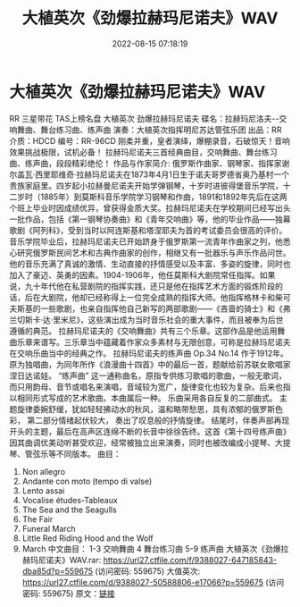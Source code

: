 ﻿---
title: 大植英次《劲爆拉赫玛尼诺夫》WAV
date: 2022-08-15 07:18:19
categories: 古典音乐、新世纪、纯音雅乐
tags: 纯音雅乐
---
# 大植英次《劲爆拉赫玛尼诺夫》WAV

RR 三星带花 TAS上榜名盘 大植英次 劲爆拉赫玛尼诺夫
碟名：拉赫玛尼洛夫--交响舞曲、舞台练习曲、练声曲
演奏：大植英次指挥明尼苏达管弦乐团
出品：RR
介质：HDCD
编号：RR-96CD
刚柔并重，皇者演绎，爆棚录音，石破惊天！音响效果挑战极限，试机必备！
拉赫玛尼诺夫三首经典曲目，交响舞曲、舞台练习曲、练声曲，段段精彩绝伦！
作品与作家简介:
俄罗斯作曲家、钢琴家、指挥家谢尔盖瓦·西里耶维奇·拉赫玛尼诺夫在1873年4月1日生于诺夫哥罗德省奥乃基村一个贵族家庭里。四岁起小拉赫曼尼诺夫开始学弹钢琴，十岁时进彼得堡音乐学院，十二岁时（1885年）到莫斯科音乐学院学习钢琴和作曲，1891和1892年先后在这两个班上毕业时因成绩优异，曾获得金质大奖。拉赫玛尼诺夫在学校期间已经写出头一批作品，包括《第一钢琴协奏曲》和《青年交响曲》等，他的毕业作品——独幕歌剧《阿列科》，受到当时以阿连斯基和塔涅耶夫为首的考试委员会很高的评价。
音乐学院毕业后，拉赫玛尼诺夫已开始跻身于俄罗斯第一流青年作曲家之列，他悉心研究俄罗斯民间艺术和古典作曲家的创作，相继又有一批器乐与声乐作品问世。他的音乐充满了真诚的激情、生动直接的抒情感受以及丰富、多姿的旋律，同时也加入了豪迈、英勇的因素。1904-1906年，他任莫斯科大剧院常任指挥。如果说，九十年代他在私营剧院的指挥实践，还只是他在指挥艺术方面的锻炼阶段的话，后在大剧院，他却已经称得上一位完全成熟的指挥大师。他指挥格林卡和柴可夫斯基的一些歌剧，也亲自指挥他自己新写的两部歌剧——《吝啬的骑士》和《弗兰切斯卡·达·里米尼》，这些演出成为当时音乐社会的重大事件，而且被奉为后世遵循的典范。
拉赫玛尼诺夫的《交响舞曲》共有三个乐章。这部作品是他运用舞曲乐章来谱写。三乐章当中蕴藏着作家众多素材与无限创意，可称是拉赫玛尼诺夫在交响乐曲当中的经典之作。
拉赫玛尼诺夫的练声曲 Op.34 No.14
作于1912年。原为独唱曲，为同年所作《浪漫曲十四首》中的最后一首，题献给前苏联女歌唱家涅日达诺娃。 “练声曲”
这一通称曲名，原指专供练习歌唱的歌曲，一般无歌词，而只用韵母、音节或唱名来演唱，音域较为宽广，旋律变化也较为复杂。后来也指以相同形式写成的艺术歌曲。本曲属后一种。
乐曲采用各自反复的二部曲式。 主题旋律委婉舒缓，犹如轻轻拂动水的秋风，温和略带愁思，具有浓郁的俄罗斯色彩， 第二部分情绪起伏较大，
奏出了叹息般的抒情旋律。
结尾时，伴奏声部再现开头的主题，最后在高声区连绵不断的长音中徐徐告终。这首《第十四号练声曲》因其曲调优美动听甚受欢迎，经常被独立出来演奏，同时也被改编成小提琴、大提琴、管弦乐等不同版本。
曲目：
1. Non allegro
2. Andante con moto (tempo di valse)
3. Lento assai
4. Vocalise
études-Tableaux
5. The Sea and the Seagulls
6. The Fair
7. Funeral March
8. Little Red Riding Hood and the Wolf
9. March
中文曲目：
1-3 交响舞曲
4 舞台练习曲
5-9 练声曲
大植英次《劲爆拉赫玛尼诺夫》WAV.rar: https://url27.ctfile.com/f/9388027-647185843-dba85d?p=559675
(访问密码: 559675)
大值英次: https://url27.ctfile.com/d/9388027-50588806-e17066?p=559675
(访问密码: 559675)
原文：[链接](https://blog.sina.com.cn/s/blog_1647c7e7601030yvk.html)